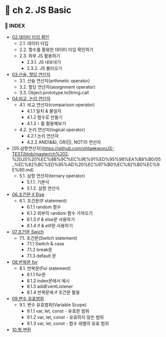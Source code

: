 
# 📝 ch 2. JS Basic

### 📌 INDEX 
- [02.데이터 타입 확인](https://github.com/ohtaekwon/JS-TEST/blob/master/ch%202.%20JS%20%EC%8B%9C%EC%9E%91%ED%95%98%EA%B8%B0/02_%EB%8D%B0%EC%9D%B4%ED%84%B0%20%ED%83%80%EC%9E%85%20%ED%99%95%EC%9D%B8.md)
  - 2.1. 데이터 타입
  - 2.2. 함수를 활용한 데이터 타입 확인하기
  - 2.3. 외부 JS 활용하기
      - 2.3.1. JS 내보내기
      - 2.3.2. JS 불러오기
- [03.산술, 할당 연산자](https://github.com/ohtaekwon/JS-TEST/blob/master/ch%202.%20JS%20%EC%8B%9C%EC%9E%91%ED%95%98%EA%B8%B0/03_%EC%82%B0%EC%88%A0%2C%20%ED%95%A0%EB%8B%B9%20%EC%97%B0%EC%82%B0%EC%9E%90.md)
  - 3.1. 산술 연산자(arthmetic operator)
  - 3.2. 할당 연산자(assignment operator)
  - 3.3. Object.prototype.toString.call
- [04.비교, 논리 연산자](https://github.com/ohtaekwon/JS-TEST/blob/master/ch%202.%20JS%20%EC%8B%9C%EC%9E%91%ED%95%98%EA%B8%B0/04_%EB%B9%84%EA%B5%90%2C%20%EB%85%BC%EB%A6%AC%20%EC%97%B0%EC%82%B0%EC%9E%90.md)
  - 4.1. 비교 연산자(comparison operator)
      - 4.1.1 일치 & 불일치
      - 4.1.2 함수로 만들기
      - 4.1.3 `!` 를 활용해보기
  - 4.2. 논리 연산자(logical operator)
      - 4.2.1 논리 연산자
      - 4.2.2 AND(&&), OR(||), NOT(!) 연산자
- [05.삼항연산자](https://github.com/ohtaekwon/JS-TEST/blob/master/ch%202.
%20JS%20%EC%8B%9C%EC%9E%91%ED%95%98%EA%B8%B0/05_%EC%82%BC%ED%95%AD%20%EC%97%B0%EC%82%B0%EC%9E%90.md)
  - 5.1. 삼항 연산자(ternary operator)
      - 5.1.1. 기본식
      - 5.1.2. 삼항 연산식
- [06.조건문 if Else](https://github.com/ohtaekwon/JS-TEST/blob/master/ch%202.%20JS%20%EC%8B%9C%EC%9E%91%ED%95%98%EA%B8%B0/06_%EC%A1%B0%EA%B1%B4%EB%AC%B8%20if_Else.md)
  - 6.1. 조건문(If statement)
      - 6.1.1 random 함수
      - 6.1.2 외부의 random 함수 가져오기
      - 6.1.3 if & else문 사용하기
      - 6.1.4 if & elif문 사용하기
- [07.조건문 Swich](https://github.com/ohtaekwon/JS-TEST/blob/master/ch%202.%20JS%20%EC%8B%9C%EC%9E%91%ED%95%98%EA%B8%B0/07_%EC%A1%B0%EA%B1%B4%EB%AC%B8%20Switch.md)
  - 7.1. 조건문(Switch statement)
      - 7.1.1 Switch & case
      - 7.1.2 break문
      - 7.1.3 default 문
- [08.반복문 for](https://github.com/ohtaekwon/JS-TEST/blob/master/ch%202.%20JS%20%EC%8B%9C%EC%9E%91%ED%95%98%EA%B8%B0/08_%EB%B0%98%EB%B3%B5%EB%AC%B8%20For.md)
  - 8.1. 반복문(For statement)
      - 8.1.1 for문 
      - 8.1.2 index문에서 예시
      - 8.1.3 addEventListener
      - 8.1.4 반복문에 if 조건문 활용
- [09.변수 유효범위](https://github.com/ohtaekwon/JS-TEST/blob/master/ch%202.%20JS%20%EC%8B%9C%EC%9E%91%ED%95%98%EA%B8%B0/09_%EB%B3%80%EC%88%98%20%EC%9C%A0%ED%9A%A8%EB%B2%94%EC%9C%84.md)
  - 9.1. 변수 유효범위(Variable Scope)
      - 9.1.1 var, let, const - 유효한 범위
      - 9.1.2 var, let, const - 유효하지 않은 범위
      - 9.1.3 var, let, const - 함수 레벨의 유효 범위
- [10.형 변환](https://github.com/ohtaekwon/JS-TEST/blob/master/ch%202.%20JS%20%EC%8B%9C%EC%9E%91%ED%95%98%EA%B8%B0/10_%ED%98%95%20%EB%B3%80%ED%99%98.md)
